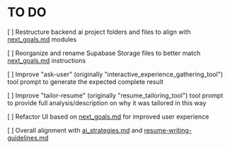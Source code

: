 # TO DO

[  ] Restructure backend ai project folders and files to align with [next_goals.md](./plan/next_goals.md) modules

[  ] Reorganize and rename Supabase Storage files to better match [next_goals.md](./plan/next_goals.md) instructions

[  ] Improve "ask-user" (originally "interactive_experience_gathering_tool") tool prompt to generate the expected complete result

[  ] Improve "tailor-resume" (originally "resume_tailoring_tool") tool prompt to provide full analysis/description on why it was tailored in this way

[  ] Refactor UI based on [next_goals.md](./plan/next_goals.md) for improved user experience

[  ] Overall alignment with [ai_strategies.md](./plan/ai/ai_strategies.md) and [resume-writing-guidelines.md](./plan/ai/resume-writing-guides.md)